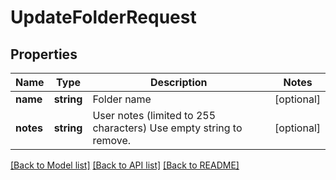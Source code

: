 # UpdateFolderRequest

## Properties
Name | Type | Description | Notes
------------ | ------------- | ------------- | -------------
**name** | **string** | Folder name | [optional] 
**notes** | **string** | User notes (limited to 255 characters) Use empty string to remove. | [optional] 

[[Back to Model list]](../README.md#documentation-for-models) [[Back to API list]](../README.md#documentation-for-api-endpoints) [[Back to README]](../README.md)


